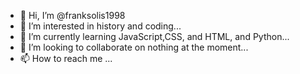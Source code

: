 - 👋 Hi, I’m @franksolis1998
- 👀 I’m interested in history and coding...
- 🌱 I’m currently learning JavaScript,CSS, and HTML, and Python...
- 💞️ I’m looking to collaborate on nothing at the moment...
- 📫 How to reach me ...

<!---
franksolis1998/franksolis1998 is a ✨ special ✨ repository because its `README.md` (this file) appears on your GitHub profile.
You can click the Preview link to take a look at your changes.
--->
